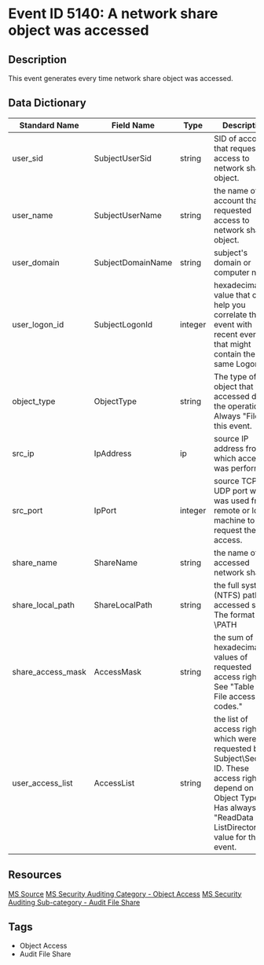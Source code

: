 # Event ID 5140: A network share object was accessed

## Description
This event generates every time network share object was accessed.

## Data Dictionary
|Standard Name|Field Name|Type|Description|Sample Value|
|---|---|---|---|---|
|user_sid|SubjectUserSid|string|SID of account that requested access to network share object.|S-1-5-21-3457937927-2839227994-823803824-1104|
|user_name|SubjectUserName|string|the name of the account that requested access to network share object.|dadmin|
|user_domain|SubjectDomainName|string|subject's domain or computer name|CONTOSO|
|user_logon_id|SubjectLogonId|integer|hexadecimal value that can help you correlate this event with recent events that might contain the same Logon ID|0x541f35|
|object_type|ObjectType|string|The type of an object that was accessed during the operation. Always "File" for this event.|File|
|src_ip|IpAddress|ip|source IP address from which access was performed.|10.0.0.100|
|src_port|IpPort|integer|source TCP or UDP port which was used from remote or local machine to request the access.|49212|
|share_name|ShareName|string|the name of accessed network share.|\\*\Documents|
|share_local_path|ShareLocalPath|string|the full system (NTFS) path for accessed share. The format is: \??\PATH|\??\C:\Documents|
|share_access_mask|AccessMask|string|the sum of hexadecimal values of requested access rights. See "Table 13. File access codes."|0x1|
|user_access_list|AccessList|string|the list of access rights which were requested by Subject\Security ID. These access rights depend on Object Type. Has always "ReadData (or ListDirectory)" value for this event.|%%4416|

## Resources
[MS Source](https://github.com/MicrosoftDocs/windows-itpro-docs/blob/master/windows/security/threat-protection/auditing/event-5140.md)
[MS Security Auditing Category - Object Access](https://docs.microsoft.com/en-us/windows/security/threat-protection/auditing/advanced-security-audit-policy-settings#object-access)
[MS Security Auditing Sub-category - Audit File Share](https://github.com/MicrosoftDocs/windows-itpro-docs/tree/master/windows/security/threat-protection/auditing/audit-file-share.md)

## Tags
* Object Access
* Audit File Share